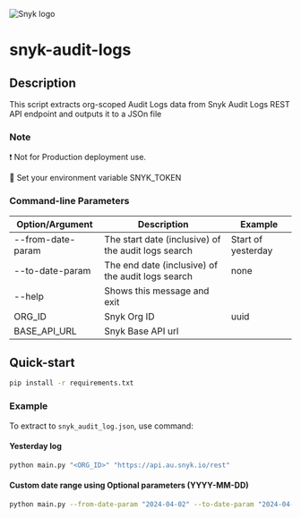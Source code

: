 ![Snyk logo](https://snyk.io/style/asset/logo/snyk-print.svg)

# snyk-audit-logs

## Description
This script extracts org-scoped Audit Logs data from Snyk Audit Logs REST API endpoint and outputs it to a JSOn file

### **Note**

:exclamation: Not for Production deployment use.  

:memo: Set your environment variable SNYK_TOKEN

### Command-line Parameters

| Option/Argument   | Description                                         | Example            |
|-------------------|-----------------------------------------------------|--------------------|
| --from-date-param | The start date (inclusive) of the audit logs search | Start of yesterday |
| --to-date-param   | The end date (inclusive) of the audit logs search   | none               |
| --help            | Shows this message and exit                         |                    |
| ORG_ID            | Snyk Org ID                                         | uuid               |
| BASE_API_URL      | Snyk Base API url                                   |                    |

## Quick-start
```bash
pip install -r requirements.txt
```

### Example
To extract to `snyk_audit_log.json`, use command:

#### Yesterday log
```bash
python main.py "<ORG_ID>" "https://api.au.snyk.io/rest"
```
#### Custom date range using Optional parameters (YYYY-MM-DD)
```bash
python main.py --from-date-param "2024-04-02" --to-date-param "2024-04-03" "<ORG_ID>" "https://api.au.snyk.io/rest"
```
